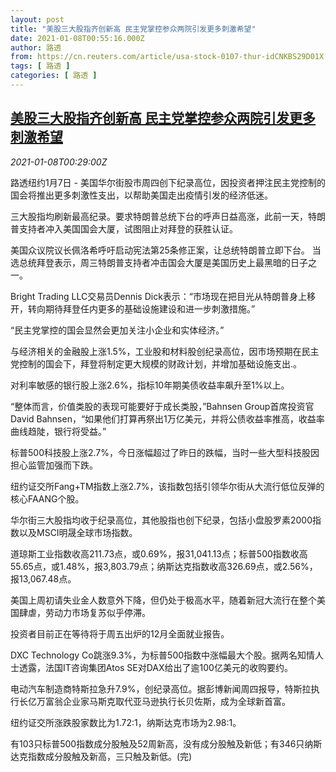 ```yaml
---
layout: post
title: "美股三大股指齐创新高 民主党掌控参众两院引发更多刺激希望"
date: 2021-01-08T00:55:16.000Z
author: 路透
from: https://cn.reuters.com/article/usa-stock-0107-thur-idCNKBS29D01X
tags: [ 路透 ]
categories: [ 路透 ]
---
```

<!--1610067316000-->
[美股三大股指齐创新高 民主党掌控参众两院引发更多刺激希望](https://cn.reuters.com/article/usa-stock-0107-thur-idCNKBS29D01X)
------

<div>
<div><i>2021-01-08T00:29:00Z</i></div><p>路透纽约1月7日 - 美国华尔街股市周四创下纪录高位，因投资者押注民主党控制的国会将推出更多刺激性支出，以帮助美国走出疫情引发的经济低迷。</p><p>三大股指均刷新最高纪录。要求特朗普总统下台的呼声日益高涨，此前一天，特朗普支持者冲入美国国会大厦，试图阻止对拜登的获胜认证。</p><p>美国众议院议长佩洛希呼吁启动宪法第25条修正案，让总统特朗普立即下台。 当选总统拜登表示，周三特朗普支持者冲击国会大厦是美国历史上最黑暗的日子之一。</p><p>Bright Trading LLC交易员Dennis Dick表示：“市场现在把目光从特朗普身上移开，转向期待拜登任内更多的基础设施建设和进一步刺激措施。”</p><p>“民主党掌控的国会显然会更加关注小企业和实体经济。”</p><p>与经济相关的金融股上涨1.5%，工业股和材料股创纪录高位，因市场预期在民主党控制的国会下，拜登将制定更大规模的财政计划，并增加基础设施支出.。</p><p>对利率敏感的银行股上涨2.6%，指标10年期美债收益率飙升至1%以上。</p><p>“整体而言，价值类股的表现可能要好于成长类股，”Bahnsen Group首席投资官David Bahnsen，“如果他们打算再祭出1万亿美元，并将公债收益率推高，收益率曲线趋陡，银行将受益。”</p><p>标普500科技股上涨2.7%，今日涨幅超过了昨日的跌幅，当时一些大型科技股因担心监管加强而下跌。</p><p>纽约证交所Fang+TM指数上涨2.7%，该指数包括引领华尔街从大流行低位反弹的核心FAANG个股。</p><p>华尔街三大股指均收于纪录高位，其他股指也创下纪录，包括小盘股罗素2000指数以及MSCI明晟全球市场指数。</p><p>道琼斯工业指数收高211.73点，或0.69%，报31,041.13点；标普500指数收高55.65点，或1.48%，报3,803.79点；纳斯达克指数收高326.69点，或2.56%，报13,067.48点。</p><p>美国上周初请失业金人数意外下降，但仍处于极高水平，随着新冠大流行在整个美国肆虐，劳动力市场复苏似乎停滞。</p><p>投资者目前正在等待将于周五出炉的12月全面就业报告。</p><p>DXC Technology Co跳涨9.3%，为标普500指数中涨幅最大个股。据两名知情人士透露，法国IT咨询集团Atos SE对DAX给出了逾100亿美元的收购要约。</p><p>电动汽车制造商特斯拉急升7.9%，创纪录高位。据彭博新闻周四报导，特斯拉执行长亿万富翁企业家马斯克取代亚马逊执行长贝佐斯，成为全球新首富。</p><p>纽约证交所涨跌股家数比为1.72:1，纳斯达克市场为2.98:1。</p><p>有103只标普500指数成分股触及52周新高，没有成分股触及新低；有346只纳斯达克指数成分股触及新高，三只触及新低。(完)</p>
</div>
